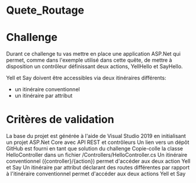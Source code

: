 # Quete_Routage

# Challenge
Durant ce challenge tu vas mettre en place une application ASP.Net qui permet, comme dans l'exemple utilisé dans cette quête, de mettre à disposition un contrôleur définissant deux actions, YellHello et SayHello.

Yell et Say doivent être accessibles via deux itinéraires différents:
- un itinéraire conventionnel
- un itinéraire par attribut


# Critères de validation
La base du projet est générée à l'aide de Visual Studio 2019 en initialisant un projet ASP.Net Core avec API REST et contrôleurs
Un lien vers un dépôt GitHub est fourni en tant que solution du challenge
Copie-colle la classe HelloController dans un fichier /Controllers/HelloController.cs
Un itinéraire conventionnel ({controller}/{action}) permet d'accéder aux deux action Yell et Say
Un itinéraire par attribut déclarant des routes différentes par rapport à l'itinéraire conventionnel permet d'accéder aux deux actions Yell et Say
